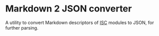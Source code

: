 # Markdown 2 JSON converter
A utility to convert Markdown descriptors of [ISC](https://isc.hevs.ch) modules to JSON, for further parsing.

